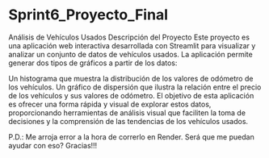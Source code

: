 # Sprint6_Proyecto_Final

Análisis de Vehículos Usados
Descripción del Proyecto
Este proyecto es una aplicación web interactiva desarrollada con Streamlit para visualizar y analizar un conjunto de datos de vehículos usados. La aplicación permite generar dos tipos de gráficos a partir de los datos:

Un histograma que muestra la distribución de los valores de odómetro de los vehículos.
Un gráfico de dispersión que ilustra la relación entre el precio de los vehículos y sus valores de odómetro.
El objetivo de esta aplicación es ofrecer una forma rápida y visual de explorar estos datos, proporcionando herramientas de análisis visual que faciliten la toma de decisiones y la comprensión de las tendencias de los vehículos usados.

P.D.: Me arroja error a la hora de correrlo en Render. Será que me puedan ayudar con eso? Gracias!!!
